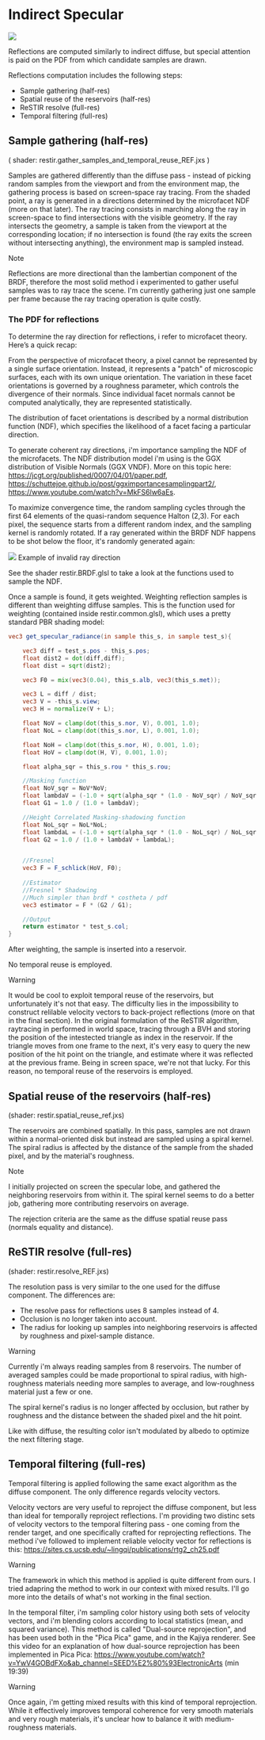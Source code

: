 # Indirect Specular

![](./images/reflections.png)

Reflections are computed similarly to indirect diffuse, but special attention is paid on the PDF from which candidate samples are drawn.

Reflections computation includes the following steps:
- Sample gathering (half-res)
- Spatial reuse of the reservoirs (half-res)
- ReSTIR resolve (full-res)
- Temporal filtering (full-res)

## Sample gathering (half-res)
( shader: restir.gather_samples_and_temporal_reuse_REF.jxs )

Samples are gathered differently than the diffuse pass - instead of picking random samples from the viewport and from the environment map, the gathering process is based on screen-space ray tracing. From the shaded point, a ray is generated in a directions determined by the microfacet NDF (more on that later). The ray tracing consists in marching along the ray in screen-space to find intersections with the visible geometry. If the ray intersects the geometry, a sample is taken from the viewport at the corresponding location; if no intersection is found (the ray exits the screen without intersecting anything), the environment map is sampled instead. 

>[!NOTE]
> Reflections are more directional than the lambertian component of the BRDF, therefore the most solid method i experimented to gather useful samples was to ray trace the scene. I'm currently gathering just one sample per frame because the ray tracing operation is quite costly.

### The PDF for reflections

To determine the ray direction for reflections, i refer to microfacet theory. Here’s a quick recap:

From the perspective of microfacet theory, a pixel cannot be represented by a single surface orientation. Instead, it represents a "patch" of microscopic surfaces, each with its own unique orientation. The variation in these facet orientations is governed by a roughness parameter, which controls the divergence of their normals. Since individual facet normals cannot be computed analytically, they are represented statistically.

The distribution of facet orientations is described by a normal distribution function (NDF), which specifies the likelihood of a facet facing a particular direction. 

To generate coherent ray directions, i'm importance sampling the NDF of the microfacets. The NDF distribution model i'm using is the GGX distribution of Visible Normals (GGX VNDF). More on this topic here: https://jcgt.org/published/0007/04/01/paper.pdf, https://schuttejoe.github.io/post/ggximportancesamplingpart2/, https://www.youtube.com/watch?v=MkFS6lw6aEs. 

To maximize convergence time, the random sampling cycles through the first 64 elements of the quasi-random sequence Halton (2,3). For each pixel, the sequence starts from a different random index, and the sampling kernel is randomly rotated. If a ray generated within the BRDF NDF happens to be shot below the floor, it's randomly generated again:

![](./images/invalid_ray.png)
Example of invalid ray direction

See the shader restir.BRDF.glsl to take a look at the functions used to sample the NDF.

Once a sample is found, it gets weighted. Weighting reflection samples is different than weighting diffuse samples. This is the function used for weighting (contained inside restir.common.glsl), which uses a pretty standard PBR shading model:

```glsl
vec3 get_specular_radiance(in sample this_s, in sample test_s){

	vec3 diff = test_s.pos - this_s.pos;
	float dist2 = dot(diff,diff);
	float dist = sqrt(dist2);

	vec3 F0 = mix(vec3(0.04), this_s.alb, vec3(this_s.met)); 

  	vec3 L = diff / dist;
 	vec3 V = -this_s.view;
	vec3 H = normalize(V + L); 

	float NoV = clamp(dot(this_s.nor, V), 0.001, 1.0);
	float NoL = clamp(dot(this_s.nor, L), 0.001, 1.0);

	float NoH = clamp(dot(this_s.nor, H), 0.001, 1.0);
	float HoV = clamp(dot(H, V), 0.001, 1.0);

    float alpha_sqr = this_s.rou * this_s.rou;

	//Masking function
	float NoV_sqr = NoV*NoV;
	float lambdaV = (-1.0 + sqrt(alpha_sqr * (1.0 - NoV_sqr) / NoV_sqr + 1.0)) * 0.5;
	float G1 = 1.0 / (1.0 + lambdaV);

	//Height Correlated Masking-shadowing function
	float NoL_sqr = NoL*NoL;
	float lambdaL = (-1.0 + sqrt(alpha_sqr * (1.0 - NoL_sqr) / NoL_sqr + 1.0)) * 0.5;
	float G2 = 1.0 / (1.0 + lambdaV + lambdaL);


	//Fresnel
   	vec3 F = F_schlick(HoV, F0);
    
    //Estimator
    //Fresnel * Shadowing
    //Much simpler than brdf * costheta / pdf 
    vec3 estimator = F * (G2 / G1);

    //Output
    return estimator * test_s.col;
}
```

After weighting, the sample is inserted into a reservoir.

No temporal reuse is employed.

>[!WARNING]
> It would be cool to exploit temporal reuse of the reservoirs, but unfortunately it's not that easy. The difficulty lies in the impossibility to construct relilable velocity vectors to back-project reflections (more on that in the final section). In the original formulation of the ReSTIR algorithm, raytracing in performed in world space, tracing through a BVH and storing the position of the intestected triangle as index in the reservoir. If the triangle moves from one frame to the next, it's very easy to query the new position of the hit point on the triangle, and estimate where it was reflected at the previous frame. Being in screen space, we're not that lucky. For this reason, no temporal reuse of the reservoirs is employed. 

## Spatial reuse of the reservoirs (half-res)
(shader: restir.spatial_reuse_ref.jxs)

The reservoirs are combined spatially. In this pass, samples are not drawn within a normal-oriented disk but instead are sampled using a spiral kernel. The spiral radius is affected by the distance of the sample from the shaded pixel, and by the material's roughness. 

>[!NOTE]
> I initially projected on screen the specular lobe, and gathered the neighboring reservoirs from within it. The spiral kernel seems to do a better job, gathering more contributing reservoirs on average.

The rejection criteria are the same as the diffuse spatial reuse pass (normals equality and distance).

## ReSTIR resolve (full-res)
(shader: restir.resolve_REF.jxs)

The resolution pass is very similar to the one used for the diffuse component. The differences are:
- The resolve pass for reflections uses 8 samples instead of 4.
- Occlusion is no longer taken into account.
- The radius for looking up samples into neighboring reservoirs is affected by roughness and pixel-sample distance.

>[!WARNING]
> Currently i'm always reading samples from 8 reservoirs. The number of averaged samples could be made proportional to spiral radius, with high-roughness materials needing more samples to average, and low-roughness material just a few or one.

The spiral kernel's radius is no longer affected by occlusion, but rather by roughness and the distance between the shaded pixel and the hit point.

Like with diffuse, the resulting color isn't modulated by albedo to optimize the next filtering stage. 

## Temporal filtering (full-res)

Temporal filtering is applied following the same exact algorithm as the diffuse component. The only difference regards velocity vectors. 

Velocity vectors are very useful to reproject the diffuse component, but less than ideal for temporally reproject reflections. I'm providing two distinc sets of velocity vectors to the temporal filtering pass - one coming from the render target, and one specifically crafted for reprojecting reflections. The method i've followed to implement reliable velocity vector for reflections is this:
https://sites.cs.ucsb.edu/~lingqi/publications/rtg2_ch25.pdf

>[!WARNING]
> The framework in which this method is applied is quite different from ours. I tried adapring the method to work in our context with mixed results. I'll go more into the details of what's not working in the final section.

In the temporal filter, i'm sampling color history using both sets of velocity vectors, and i'm blending colors according to local statistics (mean, and squared variance). This method is called "Dual-source reprojection", and has been used both in the "Pica Pica" game, and in the Kajiya renderer. See this video for an explanation of how dual-source reprojection has been implemented in Pica Pica: https://www.youtube.com/watch?v=YwV4GOBdFXo&ab_channel=SEED%E2%80%93ElectronicArts (min 19:39)

>[!WARNING]
> Once again, i'm getting mixed results with this kind of temporal reprojection. While it effectively improves temporal coherence for very smooth materials and very rough materials, it's unclear how to balance it with medium-roughness materials.
